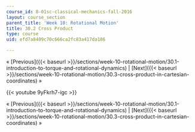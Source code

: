 ```yaml
---
course_id: 8-01sc-classical-mechanics-fall-2016
layout: course_section
parent_title: 'Week 10: Rotational Motion'
title: 30.2 Cross Product
type: course
uid: efd7a8409c70c666ca2fc83a417da186

---
```


« [Previous]({{< baseurl >}}/sections/week-10-rotational-motion/30.1-introduction-to-torque-and-rotational-dynamics) | [Next]({{< baseurl >}}/sections/week-10-rotational-motion/30.3-cross-product-in-cartesian-coordinates) »

{{< youtube 9yFkrh7-igc >}}

« [Previous]({{< baseurl >}}/sections/week-10-rotational-motion/30.1-introduction-to-torque-and-rotational-dynamics) | [Next]({{< baseurl >}}/sections/week-10-rotational-motion/30.3-cross-product-in-cartesian-coordinates) »